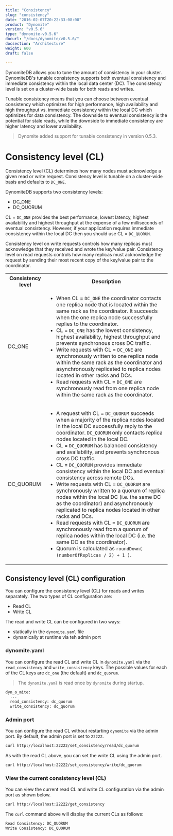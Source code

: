 ```yaml
---
title: "Consistency"
slug: "consistency"
date: "2016-02-07T20:22:33-08:00"
product: "Dynomite"
version: "v0.5.6"
type: "dynomite-v0.5.6"
docurl: "/docs/dynomite/v0.5.6/"
docsection: "Architecture"
weight: 600
draft: false

---
```


DynomiteDB allows you to tune the amount of consistency in your cluster. DynomiteDB's tunable consistency supports both eventual consistency and immediate consistency within the local data center (DC). The consistency level is set on a cluster-wide basis for both reads and writes.

Tunable consistency means that you can choose between eventual consistency which optimizes for high performance, high availability and high throughput vs. immediate consistency within the local DC which optimizes for data consistency. The downside to eventual consistency is the potential for stale reads, while the downside to immediate consistency are higher latency and lower availability.

> Dynomite added support for tunable consistency in version 0.5.3. 

# Consistency level (CL)

Consistency level (CL) determines how many nodes must acknowledge a given read or write request. Consistency level is tunable on a cluster-wide basis and defaults to `DC_ONE`.

DynomiteDB supports two consistency levels:

- DC_ONE
- DC_QUORUM

CL = `DC_ONE` provides the best performance, lowest latency, highest availability and highest throughput at the expense of a few milliseconds of eventual consistency. However, if your application requires immediate consistency within the local DC then you should use CL = `DC_QUORUM`.

Consistency level on write requests controls how many replicas must acknowledge that they received and wrote the key/value pair. Consistency level on read requests controls how many replicas must acknowledge the request by sending their most recent copy of the key/value pair to the coordinator.

<table class="table table-condensed table-bordered">
    <tr class="active">
        <th>Consistency level</th>
        <th>Description</th>
    </tr>
    <tr>
        <td>DC_ONE</td>
        <td>
            <ul>
                <li>When CL = <code>DC_ONE</code> the coordinator contacts one replica node that is located within the same rack as the coordinator. It succeeds when the one replica node successfully replies to the coordinator.</li>
                <li>CL = <code>DC_ONE</code> has the lowest consistency, highest availability, highest throughput and prevents synchronous cross DC traffic.</li>
                <li>Write requests with CL = <code>DC_ONE</code> are synchronously written to one replica node within the same rack as the coordinator and asynchronously replicated to replica nodes located in other racks and DCs.</li>
                <li>Read requests with CL = <code>DC_ONE</code> are synchronously read from one replica node within the same rack as the coordinator.</li>
            </ul>
        </td> 
    </tr>
    <tr>
        <td>DC_QUORUM</td>
        <td>
            <ul>
                <li>A request with CL = <code>DC_QUORUM</code> succeeds when a majority of the replica nodes located in the local DC successfully reply to the coordinator. <code>DC_QUORUM</code> only contacts replica nodes located in the local DC.</li>
                <li>CL = <code>DC_QUORUM</code> has balanced consistency and availability, and prevents synchronous cross DC traffic.</li>
                <li>CL = <code>DC_QUORUM</code> provides immediate consistency within the local DC and eventual consistency across remote DCs.</li>
                <li>Write requests with CL = <code>DC_QUORUM</code> are synchronously written to a quorum of replica nodes within the local DC (i.e. the same DC as the coordinator) and asynchronously replicated to replica nodes located in other racks and DCs.</li>
                <li>Read requests with CL = <code>DC_QUORUM</code> are synchronously read from a quorum of replica nodes within the local DC (i.e. the same DC as the coordinator).</li>
                <li>Quorum is calculated as <code>roundDown( (numberOfReplicas / 2) + 1 )</code>.</li>
            </ul>
        </td> 
    </tr>
</table>

## Consistency level (CL) configuration

You can configure the consistency level (CL) for reads and writes separately. The two types of CL configuration are:

- Read CL
- Write CL

The read and write CL can be configured in two ways:

- statically in the `dynomite.yaml` file
- dynamically at runtime via teh admin port

### dynomite.yaml

You can configure the read CL and write CL in `dynomite.yaml` via the `read_consistency` and `write_consistency` keys. The possible values for each of the CL keys are `dc_one` (the default) and `dc_quorum`.

> The `dynomite.yaml` is read once by `dynomite` during startup.

```bash
dyn_o_mite:
  ...
  read_consistency: dc_quorum
  write_consistency: dc_quorum
```

### Admin port

You can configure the read CL without restarting `dynomite` via the admin port. By default, the admin port is set to `22222`.

```bash
curl http://localhost:22222/set_consistency/read/dc_quorum
```

As with the read CL above, you can set the write CL using the admin port.

```bash
curl http://localhost:22222/set_consistency/write/dc_quorum
```

### View the current consistency level (CL)

You can view the current read CL and write CL configuration via the admin port as shown below.

```bash
curl http://localhost:22222/get_consistency
```

The `curl` command above will display the current CLs as follows:

```bash
Read Consistency: DC_QUORUM
Write Consistency: DC_QUORUM
```
